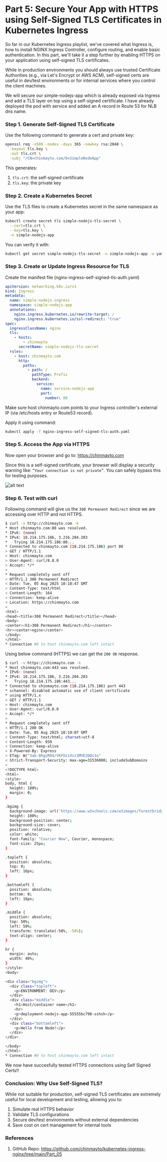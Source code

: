 # Part 5: Secure Your App with HTTPS using Self-Signed TLS Certificates in Kubernetes Ingress

So far in our Kubernetes Ingress playlist, we've covered what Ingress is, how to install NGINX Ingress Controller, configure routing, and enable basic authentication. In this part, we'll take it a step further by enabling HTTPS on your application using self-signed TLS certificates.

While in production environments you should always use trusted Certificate Authorities (e.g., via Let's Encrypt or AWS ACM), self-signed certs are useful in dev/test environments or for internal services where you control the client machines.

We will secure our simple-nodejs-app which is already exposed via Ingress and add a TLS layer on top using a self-signed certificate. I have already deployed the pod with service and added an A record in Route 53 for NLB dns name.

### Step 1. Generate Self-Signed TLS Certificate

Use the following command to generate a cert and private key:

```bash
openssl req -x509 -nodes -days 365 -newkey rsa:2048 \
  -keyout tls.key \
  -out tls.crt \
  -subj "/CN=chinmayto.com/O=SimpleNodeApp"
```
This generates:
1. `tls.crt`: the self-signed certificate
2. `tls.key`: the private key


### Step 2. Create a Kubernetes Secret
Use the TLS files to create a Kubernetes secret in the same namespace as your app:

```bash
kubectl create secret tls simple-nodejs-tls-secret \
  --cert=tls.crt \
  --key=tls.key \
  -n simple-nodejs-app
```

You can verify it with:
```bash
kubectl get secret simple-nodejs-tls-secret -n simple-nodejs-app -o yaml
```
### Step 3. Create or Update Ingress Resource for TLS
Create the manifest file (nginx-ingress-self-signed-tls-auth.yaml)
```yaml
apiVersion: networking.k8s.io/v1
kind: Ingress
metadata:
  name: simple-nodejs-ingress
  namespace: simple-nodejs-app
  annotations:
    nginx.ingress.kubernetes.io/rewrite-target: /
    nginx.ingress.kubernetes.io/ssl-redirect: "true"
spec:
  ingressClassName: nginx
  tls:
    - hosts:
        - chinmayto
      secretName: simple-nodejs-tls-secret
  rules:
    - host: chinmayto.com
      http:
        paths:
          - path: /
            pathType: Prefix
            backend:
              service:
                name: service-nodejs-app
                port:
                  number: 80
```

Make sure host chinmayto.com points to your Ingress controller's external IP (via /etc/hosts entry or Route53 record).

Apply it using command:
```bash
kubectl apply -f nginx-ingress-self-signed-tls-auth.yaml
```
### Step 5. Access the App via HTTPS
Now open your browser and go to: https://chinmayto.com

Since this is a self-signed certificate, your browser will display a security warning like: `“Your connection is not private”`. You can safely bypass this for testing purposes.

![alt text](/Part_05/images/website.png)

### Step 6. Test with curl
Following command will give us the `308 Permanent Redirect` since we are accessing over HTTP and not HTTPS.
```bash
$ curl -v http://chinmayto.com -k
* Host chinmayto.com:80 was resolved.
* IPv6: (none)
* IPv4: 18.214.175.186, 3.216.204.203
*   Trying 18.214.175.186:80...
* Connected to chinmayto.com (18.214.175.186) port 80
> GET / HTTP/1.1
> Host: chinmayto.com
> User-Agent: curl/8.8.0
> Accept: */*
> 
* Request completely sent off
< HTTP/1.1 308 Permanent Redirect
< Date: Tue, 05 Aug 2025 10:18:47 GMT
< Content-Type: text/html
< Content-Length: 164
< Connection: keep-alive
< Location: https://chinmayto.com
<
<html>
<head><title>308 Permanent Redirect</title></head>
<body>
<center><h1>308 Permanent Redirect</h1></center>
<hr><center>nginx</center>
</body>
</html>
* Connection #0 to host chinmayto.com left intact
```

Using below command (HTTPS) we can get the `200 OK` response.
```bash
$ curl -v https://chinmayto.com -k
* Host chinmayto.com:443 was resolved.
* IPv6: (none)
* IPv4: 18.214.175.186, 3.216.204.203 
*   Trying 18.214.175.186:443...      
* Connected to chinmayto.com (18.214.175.186) port 443  
* schannel: disabled automatic use of client certificate
* using HTTP/1.x
> GET / HTTP/1.1
> Host: chinmayto.com        
> User-Agent: curl/8.8.0     
> Accept: */*
>
* Request completely sent off
< HTTP/1.1 200 OK
< Date: Tue, 05 Aug 2025 10:19:07 GMT
< Content-Type: text/html; charset=utf-8
< Content-Length: 939
< Connection: keep-alive
< X-Powered-By: Express
< ETag: W/"3ab-8hgzRO4/VKFOziVvz3MVE2DQs1o"
< Strict-Transport-Security: max-age=31536000; includeSubDomains
<
<!DOCTYPE html>
<html>
<style>
body, html {
  height: 100%;
  margin: 0;
}

.bgimg {
  background-image: url('https://www.w3schools.com/w3images/forestbridge.jpg');
  height: 100%;
  background-position: center;
  background-size: cover;
  position: relative;
  color: white;
  font-family: "Courier New", Courier, monospace;
  font-size: 25px;
}

.topleft {
  position: absolute;
  top: 0;
  left: 16px;
}

.bottomleft {
  position: absolute;
  bottom: 0;
  left: 16px;
}

.middle {
  position: absolute;
  top: 50%;
  left: 50%;
  transform: translate(-50%, -50%);
  text-align: center;
}

hr {
  margin: auto;
  width: 40%;
}
</style>
<body>

<div class="bgimg">
  <div class="topleft">
    <p>ENVIRONMENT: DEV</p>
  </div>
  <div class="middle">
    <h1>Host/container name</h1>
    <hr>
    <p>deployment-nodejs-app-55555bc798-sshsh</p>
  </div>
  <div class="bottomleft">
    <p>Hello from Node!</p>
  </div>
</div>

</body>
</html>
* Connection #0 to host chinmayto.com left intact
```

We now have succesfully tested HTTPS connections using Self Signed Certs!!

### Conclusion: Why Use Self-Signed TLS?
While not suitable for production, self-signed TLS certificates are extremely useful for local development and testing, allowing you to:
1. Simulate real HTTPS behavior
2. Validate TLS configurations
3. Secure dev/test environments without external dependencies
4. Save cost on cert management for internal tools

### References
1. GitHub Repo: https://github.com/chinmayto/kubernetes-ingress-nginx/tree/main/Part_05

